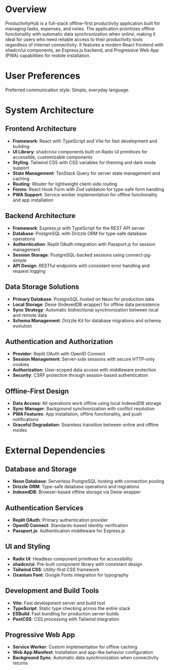# Overview

ProductivityHub is a full-stack offline-first productivity application built for managing tasks, expenses, and notes. The application prioritizes offline functionality with automatic data synchronization when online, making it ideal for users who need reliable access to their productivity tools regardless of internet connectivity. It features a modern React frontend with shadcn/ui components, an Express.js backend, and Progressive Web App (PWA) capabilities for mobile installation.

# User Preferences

Preferred communication style: Simple, everyday language.

# System Architecture

## Frontend Architecture
- **Framework**: React with TypeScript and Vite for fast development and building
- **UI Library**: shadcn/ui components built on Radix UI primitives for accessible, customizable components
- **Styling**: Tailwind CSS with CSS variables for theming and dark mode support
- **State Management**: TanStack Query for server state management and caching
- **Routing**: Wouter for lightweight client-side routing
- **Forms**: React Hook Form with Zod validation for type-safe form handling
- **PWA Support**: Service worker implementation for offline functionality and app installation

## Backend Architecture
- **Framework**: Express.js with TypeScript for the REST API server
- **Database**: PostgreSQL with Drizzle ORM for type-safe database operations
- **Authentication**: Replit OAuth integration with Passport.js for session management
- **Session Storage**: PostgreSQL-backed sessions using connect-pg-simple
- **API Design**: RESTful endpoints with consistent error handling and request logging

## Data Storage Solutions
- **Primary Database**: PostgreSQL hosted on Neon for production data
- **Local Storage**: Dexie (IndexedDB wrapper) for offline data persistence
- **Sync Strategy**: Automatic bidirectional synchronization between local and remote data
- **Schema Management**: Drizzle Kit for database migrations and schema evolution

## Authentication and Authorization
- **Provider**: Replit OAuth with OpenID Connect
- **Session Management**: Server-side sessions with secure HTTP-only cookies
- **Authorization**: User-scoped data access with middleware protection
- **Security**: CSRF protection through session-based authentication

## Offline-First Design
- **Data Access**: All operations work offline using local IndexedDB storage
- **Sync Manager**: Background synchronization with conflict resolution
- **PWA Features**: App installation, offline functionality, and push notifications
- **Graceful Degradation**: Seamless transition between online and offline modes

# External Dependencies

## Database and Storage
- **Neon Database**: Serverless PostgreSQL hosting with connection pooling
- **Drizzle ORM**: Type-safe database operations and migrations
- **IndexedDB**: Browser-based offline storage via Dexie wrapper

## Authentication Services
- **Replit OAuth**: Primary authentication provider
- **OpenID Connect**: Standards-based identity verification
- **Passport.js**: Authentication middleware for Express.js

## UI and Styling
- **Radix UI**: Headless component primitives for accessibility
- **shadcn/ui**: Pre-built component library with consistent design
- **Tailwind CSS**: Utility-first CSS framework
- **Oxanium Font**: Google Fonts integration for typography

## Development and Build Tools
- **Vite**: Fast development server and build tool
- **TypeScript**: Static type checking across the entire stack
- **ESBuild**: Fast bundling for production server builds
- **PostCSS**: CSS processing with Tailwind integration

## Progressive Web App
- **Service Worker**: Custom implementation for offline caching
- **Web App Manifest**: Installation and app-like behavior configuration
- **Background Sync**: Automatic data synchronization when connectivity returns